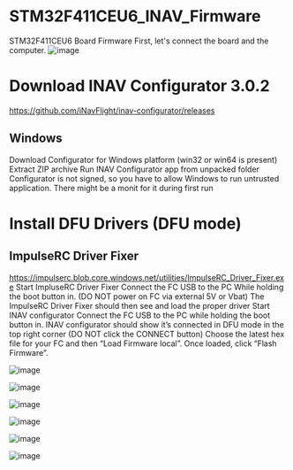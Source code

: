 # STM32F411CEU6_INAV_Firmware
STM32F411CEU6 Board Firmware
First, let's connect the board and the computer.
![image](https://user-images.githubusercontent.com/19993109/139479391-49dafee0-a7da-49ae-9196-10a578d4ac55.png)

# Download INAV Configurator 3.0.2 
https://github.com/iNavFlight/inav-configurator/releases

## Windows
Download Configurator for Windows platform (win32 or win64 is present)
Extract ZIP archive
Run INAV Configurator app from unpacked folder
Configurator is not signed, so you have to allow Windows to run untrusted application. There might be a monit for it during first run

# Install DFU Drivers (DFU mode)
## ImpulseRC Driver Fixer
https://impulserc.blob.core.windows.net/utilities/ImpulseRC_Driver_Fixer.exe
Start ImpluseRC Driver Fixer
Connect the FC USB to the PC While holding the boot button in. (DO NOT power on FC via external 5V or Vbat)
The ImpulseRC Driver Fixer should then see and load the proper driver
Start INAV configurator
Connect the FC USB to the PC while holding the boot button in.
INAV configurator should show it’s connected in DFU mode in the top right corner (DO NOT click the CONNECT button)
Choose the latest hex file for your FC and then “Load Firmware local”. Once loaded, click “Flash Firmware”.

![image](https://user-images.githubusercontent.com/19993109/139479854-9793e17c-1e2a-4ccc-8b5f-ec23026710fd.png)

![image](https://user-images.githubusercontent.com/19993109/139479938-a1166d41-17c8-41a2-8903-195406ecd020.png)

![image](https://user-images.githubusercontent.com/19993109/139479978-5e0735b5-34c6-4752-b130-f54a79ec9ce5.png)

![image](https://user-images.githubusercontent.com/19993109/139480054-d270bc46-24c8-4c49-a4b3-eb6e3ae2ea32.png)

![image](https://user-images.githubusercontent.com/19993109/139480115-09056969-39fd-42c4-a09e-0201845f48fa.png)

![image](https://user-images.githubusercontent.com/19993109/139480161-2b3f7512-6f71-4ec0-8eb6-8fe174400366.png)


